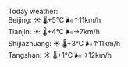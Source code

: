 Today weather:  
Beijing: ☀️ 🌡️+5°C 🌬️↑11km/h  
Tianjin: ☀️ 🌡️+4°C 🌬️→7km/h  
Shijiazhuang: ☀️ 🌡️+3°C 🌬️↑11km/h  
Tangshan: ☀️ 🌡️+1°C 🌬️→12km/h  

